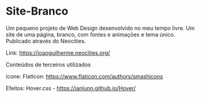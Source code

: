 # Site-Branco
Um pequeno projeto de Web Design desenvolvido no meu tempo livre. Um site de uma página, branco, com fontes e animações e tema único.
Publicado através do Neocities.

Link: https://joaoguilherme.neocities.org/

Conteúdos de terceiros utilizados

ícone: FlatIcon: https://www.flaticon.com/authors/smashicons

Efeitos: Hover.css - https://ianlunn.github.io/Hover/
